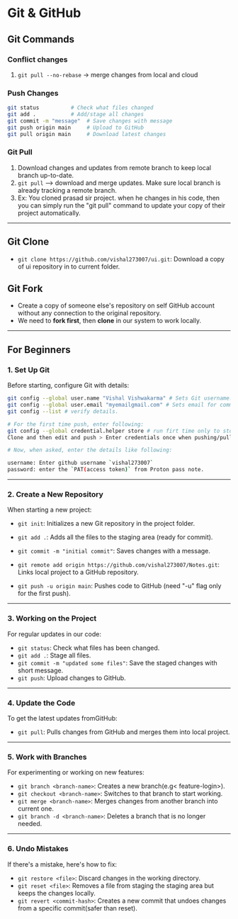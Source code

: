 # Git & GitHub

## Git Commands

### Conflict changes

1. `git pull --no-rebase` -> merge changes from local and cloud

### Push Changes

```bash
git status          # Check what files changed
git add .           # Add/stage all changes
git commit -m "message"  # Save changes with message
git push origin main     # Upload to GitHub
git pull origin main     # Download latest changes
```

### Git Pull

1. Download changes and updates from remote branch to keep local branch up-to-date.
2. `git pull` --> download and merge updates. Make sure local branch is already tracking a remote branch.
3. Ex: You cloned prasad sir project. when he changes in his code, then you can simply run the "git pull" command to update your copy of their project automatically.

---

## Git Clone

- `git clone https://github.com/vishal273007/ui.git`: Download a copy of ui repository in to current folder.

## Git Fork

- Create a copy of someone else's repository on self GitHub account without any connection to the original repository.
- We need to **fork first**, then **clone** in our system to work locally.

---

<!-- =================================== -->

## For Beginners

### 1. Set Up Git

Before starting, configure Git with details:

```bash
git config --global user.name "Vishal Vishwakarma" # Sets Git username.
git config --global user.email "myemailgmail.com" # Sets email for commits.
git config --list # verify details.

# For the first time push, enter following:
git config --global credential.helper store # run firt time only to store git credentials this above command.
Clone and then edit and push > Enter credentials once when pushing/pulling (after this, Git will remember them)

# Now, when asked, enter the details like following:

username: Enter github username `vishal273007`
password: enter the `PAT(access token)` from Proton pass note.
```

---

### 2. Create a New Repository

When starting a new project:

- `git init`: Initializes a new Git repository in the project folder.
- `git add .`: Adds all the files to the staging area (ready for commit).
- `git commit -m "initial commit"`: Saves changes with a message.

- `git remote add origin https://github.com/vishal273007/Notes.git`: Links local project to a GitHub repository.
- `git push -u origin main`: Pushes code to GitHub (need "-u" flag only for the first push).

---

### 3. Working on the Project

For regular updates in our code:

- `git status`: Check what files has been changed.
- `git add .`: Stage all files.
- `git commit -m "updated some files"`: Save the staged changes with short message.
- `git push`: Upload changes to GitHub.

---

### 4. Update the Code

To get the latest updates fromGitHub:

- `git pull`: Pulls changes from GitHub and merges them into local project.

---

### 5. Work with Branches

For experimenting or working on new features:

- `git branch <branch-name>`: Creates a new branch(e.g< feature-login>).
- `git checkout <branch-name>`: Switches to that branch to start working.
- `git merge <branch-name>`: Merges changes from another branch into current one.
- `git branch -d <branch-name>`: Deletes a branch that is no longer needed.

---

### 6. Undo Mistakes

If there's a mistake, here's how to fix:

- `git restore <file>`: Discard changes in the working directory.
- `git reset <file>`: Removes a file from staging the staging area but keeps the changes locally.
- `git revert <commit-hash>`: Creates a new commit that undoes changes from a specific commit(safer than reset).

